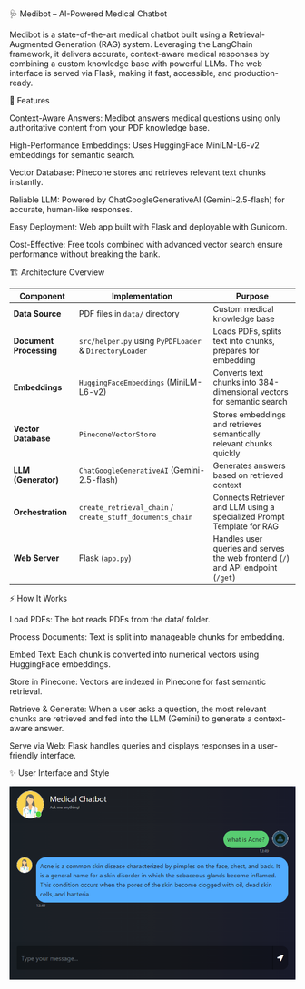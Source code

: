 🩺 Medibot – AI-Powered Medical Chatbot

Medibot is a state-of-the-art medical chatbot built using a Retrieval-Augmented Generation (RAG) system. Leveraging the LangChain framework, it delivers accurate, context-aware medical responses by combining a custom knowledge base with powerful LLMs. The web interface is served via Flask, making it fast, accessible, and production-ready.

🚀 Features

Context-Aware Answers: Medibot answers medical questions using only authoritative content from your PDF knowledge base.

High-Performance Embeddings: Uses HuggingFace MiniLM-L6-v2 embeddings for semantic search.

Vector Database: Pinecone stores and retrieves relevant text chunks instantly.

Reliable LLM: Powered by ChatGoogleGenerativeAI (Gemini-2.5-flash) for accurate, human-like responses.

Easy Deployment: Web app built with Flask and deployable with Gunicorn.

Cost-Effective: Free tools combined with advanced vector search ensure performance without breaking the bank.

🏗 Architecture Overview

| Component               | Implementation                                            | Purpose                                                                          |
| ----------------------- | --------------------------------------------------------- | -------------------------------------------------------------------------------- |
| **Data Source**         | PDF files in `data/` directory                            | Custom medical knowledge base                                                    |
| **Document Processing** | `src/helper.py` using `PyPDFLoader` & `DirectoryLoader`   | Loads PDFs, splits text into chunks, prepares for embedding                      |
| **Embeddings**          | `HuggingFaceEmbeddings` (MiniLM-L6-v2)                    | Converts text chunks into 384-dimensional vectors for semantic search            |
| **Vector Database**     | `PineconeVectorStore`                                     | Stores embeddings and retrieves semantically relevant chunks quickly             |
| **LLM (Generator)**     | `ChatGoogleGenerativeAI` (Gemini-2.5-flash)               | Generates answers based on retrieved context                                     |
| **Orchestration**       | `create_retrieval_chain` / `create_stuff_documents_chain` | Connects Retriever and LLM using a specialized Prompt Template for RAG           |
| **Web Server**          | Flask (`app.py`)                                          | Handles user queries and serves the web frontend (`/`) and API endpoint (`/get`) |

⚡ How It Works

Load PDFs: The bot reads PDFs from the data/ folder.

Process Documents: Text is split into manageable chunks for embedding.

Embed Text: Each chunk is converted into numerical vectors using HuggingFace embeddings.

Store in Pinecone: Vectors are indexed in Pinecone for fast semantic retrieval.

Retrieve & Generate: When a user asks a question, the most relevant chunks are retrieved and fed into the LLM (Gemini) to generate a context-aware answer.

Serve via Web: Flask handles queries and displays responses in a user-friendly interface.

✨ User Interface and Style

![alt text](image.png)